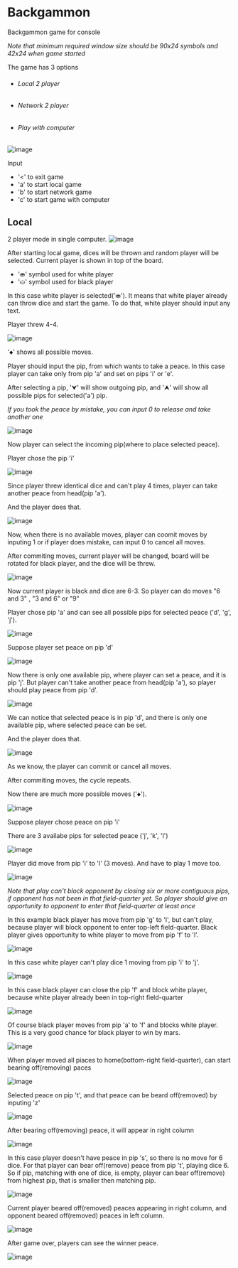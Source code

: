# Backgammon
Backgammon game for console

*Note that minimum required window size should be 90x24 symbols and 42x24 when game started*

The game has 3 options
- ###### Local 2 player
- ###### Network 2 player
- ###### Play with computer
![image](https://user-images.githubusercontent.com/39254771/197335237-634dd0e5-c491-401a-968f-e36a3162bbb5.png)


Input 
- '<' to exit game
- 'a' to start local game
- 'b' to start network game
- 'c' to start game with computer

## Local
2 player mode in single computer.
![image](https://user-images.githubusercontent.com/39254771/197335222-abfca6e2-7a8d-4498-8ca2-98b2bd99affc.png)

After starting local game, dices will be thrown and random player will be selected. Current player is shown in top of the board. 
- '⛂' symbol used for white player
- '⛀' symbol used for black player

In this case white player is selected('⛂'). It means that white player already can throw dice and start the game. To do that, white player should input any text.

Player threw 4-4.

![image](https://user-images.githubusercontent.com/39254771/197336823-3349bb40-a9e9-4ca8-9f77-8e4b4f2d4433.png)

'🞙' shows all possible moves. 

Player should input the pip, from which wants to take a peace. In this case player can take only from pip 'a' and set on pips 'i' or 'e'.

After selecting a pip, '⮟' will show outgoing pip, and '⮝' will show all possible pips for selected('a') pip.

*If you took the peace by mistake, you can input 0 to release and take another one*

![image](https://user-images.githubusercontent.com/39254771/197337193-b8239745-6272-4b4f-952b-692693f7a67b.png)

Now player can select the incoming pip(where to place selected peace).

Player chose the pip 'i'

![image](https://user-images.githubusercontent.com/39254771/197337644-5a7ea9bc-d085-4711-b1b3-924f1d987ad1.png)

Since player threw identical dice and can't play 4 times, player can take another peace from head(pip 'a').

And the player does that.

![image](https://user-images.githubusercontent.com/39254771/197337929-077769da-10dd-4e17-8610-0e8b42c96a5f.png)

Now, when there is no available moves, player can coomit moves by inputing 1 or if player does mistake, can input 0 to cancel all moves.

After commiting moves, current player will be changed, board will be rotated for black player, and the dice will be threw.

![image](https://user-images.githubusercontent.com/39254771/197338188-fa14eb67-3f1c-49e2-b0c0-b7ab9fe6fc04.png)

Now current player is black and dice are 6-3. So player can do moves "6 and 3"
, "3 and 6" or "9"

Player chose pip 'a' and can see all possible pips for selected peace ('d', 'g', 'j').

![image](https://user-images.githubusercontent.com/39254771/197338447-9b30790e-1331-49de-b378-ce8ce56bb2e3.png)

Suppose player set peace on pip 'd'

![image](https://user-images.githubusercontent.com/39254771/197338527-e3e781dc-2f3e-4190-ab61-7269fdab116e.png)

Now there is only one available pip, where player can set a peace, and it is pip 'j'. But player can't take another peace from head(pip 'a'), so player should play peace from pip 'd'.

![image](https://user-images.githubusercontent.com/39254771/197338658-fc266f0e-99b5-4258-927b-32c79b96b24d.png)

We can notice that selected peace is in pip 'd', and there is only one available pip, where selected peace can be set.

And the player does that.

![image](https://user-images.githubusercontent.com/39254771/197338795-676626c0-a23f-4c5f-b762-4cbe4c5782e5.png)

As we know, the player can commit or cancel all moves.


After commiting moves, the cycle repeats.

Now there are much more possible moves ('🞙').

![image](https://user-images.githubusercontent.com/39254771/197338832-a2d7a42a-e057-45ea-a8fd-7020c23d2603.png)

Suppose player chose peace on pip 'i'

There are 3 availabe pips for selected peace ('j', 'k', 'l')

![image](https://user-images.githubusercontent.com/39254771/197338977-917aac1c-c7c7-47d9-9a8f-91298b501e8f.png)

Player did move from pip 'i' to 'l' (3 moves). And have to play 1 move too.

![image](https://user-images.githubusercontent.com/39254771/197339082-553ccedf-41ed-4ab4-ad6c-616a0739f22e.png)



*Note that play can't block opponent by closing six or more contiguous pips, if opponent has not been in that field-quarter yet. So player should give an opportunity to opponent to enter that field-quarter at least once*

In this example black player has move from pip 'g' to 'l', but can't play, because player will block 
opponent to enter top-left field-quarter. Black player gives opportunity to white player to move from pip 'f' to 'l'.

![image](https://user-images.githubusercontent.com/39254771/197339638-c595ac5f-fb61-4574-baa1-36ba26951327.png)

In this case white player can't play dice 1 moving from pip 'i' to 'j'.

![image](https://user-images.githubusercontent.com/39254771/197339792-a89ec279-28ee-40b7-8dfc-9ddae31a1393.png)

In this case black player can close the pip 'f' and block white player, because white player already been in top-right field-quarter

![image](https://user-images.githubusercontent.com/39254771/197339998-837e049f-5de8-4f10-b270-9bac3222c1bb.png)

Of course black player moves from pip 'a' to 'f' and blocks white player. This is a very good chance for black player to win by mars.

![image](https://user-images.githubusercontent.com/39254771/197340092-e76fd943-ad0b-4f7b-9aff-fa533bf491a0.png)



When player moved all piaces to home(bottom-right field-quarter), can start bearing off(removing) paces

![image](https://user-images.githubusercontent.com/39254771/197340902-bc99d383-254b-4722-908e-6c9c0dbde377.png)

Selected peace on pip 't', and that peace can be beard off(removed) by inputing 'z'

![image](https://user-images.githubusercontent.com/39254771/197340945-21e95892-c091-48d4-ace9-ca7d44ece822.png)

After bearing off(removing) peace, it will appear in right column

![image](https://user-images.githubusercontent.com/39254771/197341023-81e8f6c7-096b-4652-90b3-135b88580885.png)


In this case player doesn't have peace in pip 's', so there is no move for 6 dice. For that player can bear off(remove) peace from pip 't', playing dice 6.
So if pip, matching with one of dice, is empty, player can bear off(remove) from highest pip, that is smaller then matching pip.

![image](https://user-images.githubusercontent.com/39254771/197341262-a2ea442a-2474-4812-8e63-c8691d1adeee.png)

Current player beared off(removed) peaces appearing in right column, and opponent beared off(removed) peaces in left column.

![image](https://user-images.githubusercontent.com/39254771/197341672-e43e272c-3640-473f-a792-a6720ae60cc7.png)

After game over, players can see the winner peace.

![image](https://user-images.githubusercontent.com/39254771/197343519-0b5e07de-f53a-4690-b905-9143f9287eb8.png)
